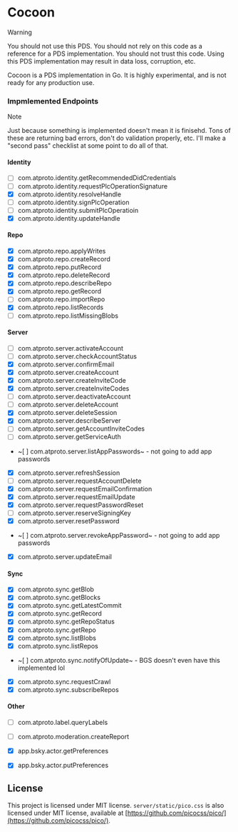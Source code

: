# Cocoon

> [!WARNING]
You should not use this PDS. You should not rely on this code as a reference for a PDS implementation. You should not trust this code. Using this PDS implementation may result in data loss, corruption, etc.

Cocoon is a PDS implementation in Go. It is highly experimental, and is not ready for any production use.

### Impmlemented Endpoints

> [!NOTE]
Just because something is implemented doesn't mean it is finisehd. Tons of these are returning bad errors, don't do validation properly, etc. I'll make a "second pass" checklist at some point to do all of that.

#### Identity
- [ ] com.atproto.identity.getRecommendedDidCredentials
- [ ] com.atproto.identity.requestPlcOperationSignature
- [x] com.atproto.identity.resolveHandle
- [ ] com.atproto.identity.signPlcOperation
- [ ] com.atproto.identity.submitPlcOperatioin
- [x] com.atproto.identity.updateHandle

#### Repo
- [x] com.atproto.repo.applyWrites
- [x] com.atproto.repo.createRecord
- [x] com.atproto.repo.putRecord
- [x] com.atproto.repo.deleteRecord
- [x] com.atproto.repo.describeRepo
- [x] com.atproto.repo.getRecord
- [ ] com.atproto.repo.importRepo
- [x] com.atproto.repo.listRecords
- [ ] com.atproto.repo.listMissingBlobs

#### Server
- [ ] com.atproto.server.activateAccount
- [ ] com.atproto.server.checkAccountStatus
- [x] com.atproto.server.confirmEmail
- [x] com.atproto.server.createAccount
- [x] com.atproto.server.createInviteCode
- [x] com.atproto.server.createInviteCodes
- [ ] com.atproto.server.deactivateAccount
- [ ] com.atproto.server.deleteAccount
- [x] com.atproto.server.deleteSession
- [x] com.atproto.server.describeServer
- [ ] com.atproto.server.getAccountInviteCodes
- [ ] com.atproto.server.getServiceAuth
- ~[ ] com.atproto.server.listAppPasswords~ - not going to add app passwords
- [x] com.atproto.server.refreshSession
- [ ] com.atproto.server.requestAccountDelete
- [x] com.atproto.server.requestEmailConfirmation
- [x] com.atproto.server.requestEmailUpdate
- [x] com.atproto.server.requestPasswordReset
- [ ] com.atproto.server.reserveSigningKey
- [x] com.atproto.server.resetPassword
- ~[ ] com.atproto.server.revokeAppPassword~ - not going to add app passwords
- [x] com.atproto.server.updateEmail

#### Sync
- [x] com.atproto.sync.getBlob
- [x] com.atproto.sync.getBlocks
- [x] com.atproto.sync.getLatestCommit
- [x] com.atproto.sync.getRecord
- [x] com.atproto.sync.getRepoStatus
- [x] com.atproto.sync.getRepo
- [x] com.atproto.sync.listBlobs
- [x] com.atproto.sync.listRepos
- ~[ ] com.atproto.sync.notifyOfUpdate~ - BGS doesn't even have this implemented lol
- [x] com.atproto.sync.requestCrawl
- [x] com.atproto.sync.subscribeRepos

#### Other
- [ ] com.atproto.label.queryLabels
- [ ] com.atproto.moderation.createReport
- [x] app.bsky.actor.getPreferences
- [x] app.bsky.actor.putPreferences


## License

This project is licensed under MIT license. `server/static/pico.css` is also licensed under MIT license, available at [https://github.com/picocss/pico/](https://github.com/picocss/pico/).
